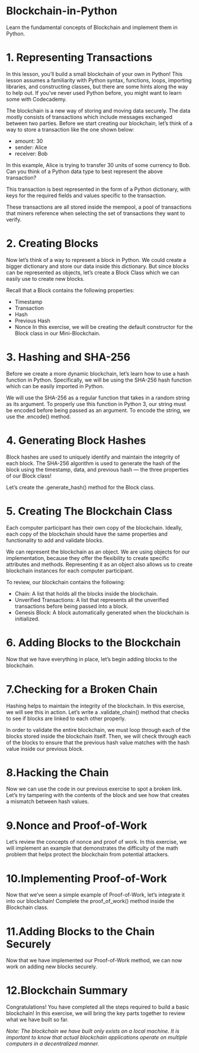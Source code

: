 # Blockchain-in-Python
Learn the fundamental concepts of Blockchain and implement them in Python.

# 1. Representing Transactions
In this lesson, you’ll build a small blockchain of your own in Python! This lesson assumes a familiarity with Python syntax, functions, loops, importing libraries, and constructing classes, but there are some hints along the way to help out. If you’ve never used Python before, you might want to learn some with Codecademy.

The blockchain is a new way of storing and moving data securely. The data mostly consists of transactions which include messages exchanged between two parties. Before we start creating our blockchain, let’s think of a way to store a transaction like the one shown below:

- amount: 30
- sender: Alice
- receiver: Bob

In this example, Alice is trying to transfer 30 units of some currency to Bob. Can you think of a Python data type to best represent the above transaction?

This transaction is best represented in the form of a Python dictionary, with keys for the required fields and values specific to the transaction.

These transactions are all stored inside the mempool, a pool of transactions that miners reference when selecting the set of transactions they want to verify.

# 2. Creating Blocks
Now let’s think of a way to represent a block in Python. We could create a bigger dictionary and store our data inside this dictionary. But since blocks can be represented as objects, let’s create a Block Class which we can easily use to create new blocks.

Recall that a Block contains the following properties:

- Timestamp
- Transaction
- Hash
- Previous Hash
- Nonce
In this exercise, we will be creating the default constructor for the Block class in our Mini-Blockchain.

# 3. Hashing and SHA-256
Before we create a more dynamic blockchain, let’s learn how to use a hash function in Python. Specifically, we will be using the SHA-256 hash function which can be easily imported in Python.

We will use the SHA-256 as a regular function that takes in a random string as its argument. To properly use this function in Python 3, our string must be encoded before being passed as an argument. To encode the string, we use the .encode() method.

# 4. Generating Block Hashes
Block hashes are used to uniquely identify and maintain the integrity of each block. The SHA-256 algorithm is used to generate the hash of the block using the timestamp, data, and previous hash — the three properties of our Block class!

Let’s create the .generate_hash() method for the Block class.

# 5. Creating The Blockchain Class
Each computer participant has their own copy of the blockchain. Ideally, each copy of the blockchain should have the same properties and functionality to add and validate blocks.

We can represent the blockchain as an object. We are using objects for our implementation, because they offer the flexibility to create specific attributes and methods. Representing it as an object also allows us to create blockchain instances for each computer participant.

To review, our blockchain contains the following:

- Chain: A list that holds all the blocks inside the blockchain.
- Unverified Transactions: A list that represents all the unverified transactions before being passed into a block.
- Genesis Block: A block automatically generated when the blockchain is initialized.

# 6. Adding Blocks to the Blockchain
Now that we have everything in place, let’s begin adding blocks to the blockchain.

# 7.Checking for a Broken Chain
Hashing helps to maintain the integrity of the blockchain. In this exercise, we will see this in action. Let’s write a .validate_chain() method that checks to see if blocks are linked to each other properly.

In order to validate the entire blockchain, we must loop through each of the blocks stored inside the blockchain itself. Then, we will check through each of the blocks to ensure that the previous hash value matches with the hash value inside our previous block.

# 8.Hacking the Chain
Now we can use the code in our previous exercise to spot a broken link. Let’s try tampering with the contents of the block and see how that creates a mismatch between hash values.

# 9.Nonce and Proof-of-Work
Let’s review the concepts of nonce and proof of work. In this exercise, we will implement an example that demonstrates the difficulty of the math problem that helps protect the blockchain from potential attackers.

# 10.Implementing Proof-of-Work
Now that we’ve seen a simple example of Proof-of-Work, let’s integrate it into our blockchain! Complete the proof_of_work() method inside the Blockchain class.

# 11.Adding Blocks to the Chain Securely
Now that we have implemented our Proof-of-Work method, we can now work on adding new blocks securely.

# 12.Blockchain Summary
Congratulations! You have completed all the steps required to build a basic blockchain! In this exercise, we will bring the key parts together to review what we have built so far.

*Note:  The blockchain we have built only exists on a local machine. It is important to know that actual blockchain applications operate on multiple computers in a decentralized manner.*
